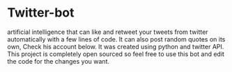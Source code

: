# Twitter-bot

artificial intelligence that can like and retweet your tweets from twitter automatically with a few lines of code. It can also post random quotes on its own, Check his account below. It was created using python and twitter API. This project is completely open sourced so feel free to use this bot and edit the code for the changes you want.
